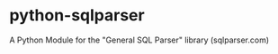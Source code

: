 python-sqlparser
================

A Python Module for the "General SQL Parser" library (sqlparser.com)
